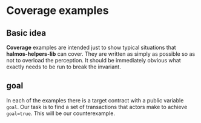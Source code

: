 # Coverage examples
## Basic idea
**Coverage** examples are intended just to show typical situations that **halmos-helpers-lib** can cover. They are written as simply as possible so as not to overload the perception. It should be immediately obvious what exactly needs to be run to break the invariant.
## goal
In each of the examples there is a target contract with a public variable `goal`. Our task is to find a set of transactions that actors make to achieve `goal=true`. This will be our counterexample.